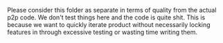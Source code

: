 Please consider this folder as separate in terms of quality from the actual p2p
code. We don't test things here and the code is quite shit. This is because we
want to quickly iterate product without necessarily locking features in through
excessive testing or wasting time writing them.
